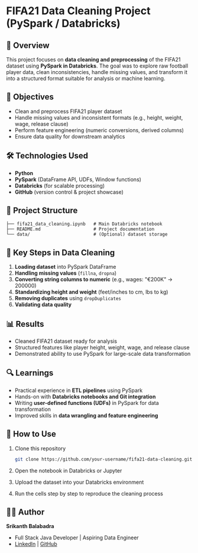 # FIFA21 Data Cleaning Project (PySpark / Databricks)

## 📌 Overview

This project focuses on **data cleaning and preprocessing** of the FIFA21 dataset using **PySpark in Databricks**. The goal was to explore raw football player data, clean inconsistencies, handle missing values, and transform it into a structured format suitable for analysis or machine learning.

## 🎯 Objectives

* Clean and preprocess FIFA21 player dataset
* Handle missing values and inconsistent formats (e.g., height, weight, wage, release clause)
* Perform feature engineering (numeric conversions, derived columns)
* Ensure data quality for downstream analytics

## 🛠️ Technologies Used

* **Python**
* **PySpark** (DataFrame API, UDFs, Window functions)
* **Databricks** (for scalable processing)
* **GitHub** (version control & project showcase)

## 📂 Project Structure

```
├── fifa21_data_cleaning.ipynb   # Main Databricks notebook
├── README.md                    # Project documentation
└── data/                        # (Optional) dataset storage
```

## 🚀 Key Steps in Data Cleaning

1. **Loading dataset** into PySpark DataFrame
2. **Handling missing values** (`fillna`, `dropna`)
3. **Converting string columns to numeric** (e.g., wages: "€200K" → 200000)
4. **Standardizing height and weight** (feet/inches to cm, lbs to kg)
5. **Removing duplicates** using `dropDuplicates`
6. **Validating data quality**

## 📊 Results

* Cleaned FIFA21 dataset ready for analysis
* Structured features like player height, weight, wage, and release clause
* Demonstrated ability to use PySpark for large-scale data transformation

## 🔍 Learnings

* Practical experience in **ETL pipelines** using PySpark
* Hands-on with **Databricks notebooks and Git integration**
* Writing **user-defined functions (UDFs)** in PySpark for data transformation
* Improved skills in **data wrangling and feature engineering**

## 📌 How to Use

1. Clone this repository

   ```bash
   git clone https://github.com/your-username/fifa21-data-cleaning.git
   ```
2. Open the notebook in Databricks or Jupyter
3. Upload the dataset into your Databricks environment
4. Run the cells step by step to reproduce the cleaning process

## 👨‍💻 Author

**Srikanth Balabadra**

* Full Stack Java Developer | Aspiring Data Engineer
* [LinkedIn](https://www.linkedin.com/in/srikanthbalabadra/) | [GitHub](https://github.com/BalabadraSrikanth/)
